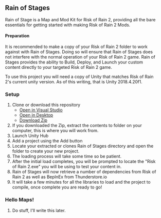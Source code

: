 ## Rain of Stages
Rain of Stage is a Map and Mod Kit for Risk of Rain 2, providing all the bare essentials for getting started with making Risk of Rain 2 Mods.


#### Preparation

It is recommended to make a copy of your Risk of Rain 2 folder to work against with Rain of Stages.
Doing so will ensure that Rain of Stages does not interfere with the normal operation of your Risk of Rain 2 game.
Rain of Stages provides the ability to Build, Deploy, and Launch your custom content directly to your targeted Risk of Rain 2 game.

To use this project you will need a copy of Unity that matches Risk of Rain 2's current unity version. As of this writing, that is Unity 2018.4.20f1.

### Setup
 1. Clone or download this repository 
	* [Open in Visual Studio](git-client://clone?repo=https://github.com/PassivePicasso/Rain-of-Stages)
	* [Open in Desktop](github-windows://openRepo/https://github.com/PassivePicasso/Rain-of-Stages)
	* [Download Zip](https://github.com/PassivePicasso/Rain-of-Stages/archive/master.zip)
 2. If you downloaded the Zip, extract the contents to folder on your computer, this is where you will work from.
 2. Launch Unity Hub
 3. Add a project using the Add button
 4. Locate your extracted or clones Rain of Stages directory and open the folder to create your new project.
 6. The loading process will take some time so be patient.
 7. After the initial load completes, you will be prompted to locate the "Risk of Rain 2.exe" you will be using to test your content in.
 8. Rain of Stages will now retrieve a number of dependencies from Risk of Rain 2 as well as BepInEx from Thunderstore.io
 9. It will take a few minutes for all the libraries to load and the project to compile, once complete you are ready to go!


### Hello Maps!

1. Do stuff, I'll write this later.